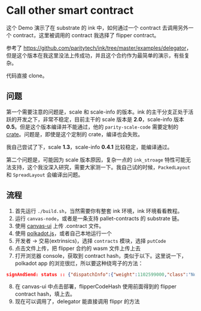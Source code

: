 # Call other smart contract

这个 Demo 演示了在 substrate 的 ink 中，如何通过一个 contract 去调用另外一个 contract，这里被调用的 contract 我选择了 flipper contract。

参考了 <https://github.com/paritytech/ink/tree/master/examples/delegator>，但是这个版本在我这里没法上传成功，并且这个合约作为最简单的演示，有些复杂。

代码直接 clone。

## 问题

第一个需要注意的问题是，scale 和 scale-info 的版本。ink 的主干分支正处于活跃的开发之下，非常不稳定，目前主干的 scale 版本是 **2.0**，scale-info 版本 **0.5**。但是这个版本编译并不能通过，他的 `parity-scale-code` 需要定制的 [crate](https://github.com/paritytech/ink/tree/master/crates)。问题是，即使是这个定制的 crate，编译也会失败。

我自己尝试了下，scale **1.3**，scale-info **0.4.1** 比较稳定，能编译通过。

第二个问题是，可能因为 scale 版本原因，复杂一点的 `ink_stroage` 特性可能无法支持，这个我没深入研究，需要大家测一下。我自己试的时候，`PackedLayout` 和 `SpreadLayout` 会编译出问题。

## 流程

1. 首先运行 `./build.sh`，当然需要你有整套 ink 环境，ink 环境看看教程。
2. 运行 `canvas-node`，或者是一条支持 pallet-contracts 的 substrate 链。
3. 使用 [canvas-ui](https://paritytech.github.io/canvas-ui) 上传 .contract 文件。
4. 使用 [polkadot.js](https://polkadot.js.org/apps/)，或者自己本地运行一个
5. 开发者 -> 交易(extrinsics)，选择 `contracts` 模块，选择 `putCode`
6. 点击文件上传，把 flipper 合约的 wasm 文件上传上去
7. 打开浏览器 console，获取到 contract hash，类似于以下。这里说一下，polkadot app 的浏览很烂，所以要这种绕弯子的方法：

```json
signAndSend: status :: {"dispatchInfo":{"weight":1102599000,"class":"Normal","paysFee":"Yes"},"events":[{"phase":{"ApplyExtrinsic":1},"event":{"index":"0x0803","data":["0xbf1a3cf1c683f4809a2ece6c73f5a03473aed873ce82d01eaa9854f7529a0e7a"]},"topics":[]},{"phase":{"ApplyExtrinsic":1},"event":{"index":"0x0000","data":[{"weight":1102599000,"class":"Normal","paysFee":"Yes"}]},"topics":[]}],"status":{"InBlock":"0x258fdbb0754d455e3767c9dba6e423bea3f796a0985ea73717a0e35e4a6c8d54"}}
```

8. 在 canvas-ui 中点击部署，flipperCodeHash 使用前面得到的 flipper contract hash，填上去。
9. 现在可以调用了，delegator 能直接调用 flippr 的方法
